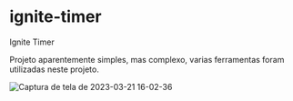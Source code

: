 
# ignite-timer
Ignite Timer
<p>Projeto aparentemente simples, mas complexo, varias ferramentas foram utilizadas neste projeto.</p>

![Captura de tela de 2023-03-21 16-02-36](https://user-images.githubusercontent.com/40863800/226717073-4510f335-88a5-4cad-8077-066aaae1bb85.png)
